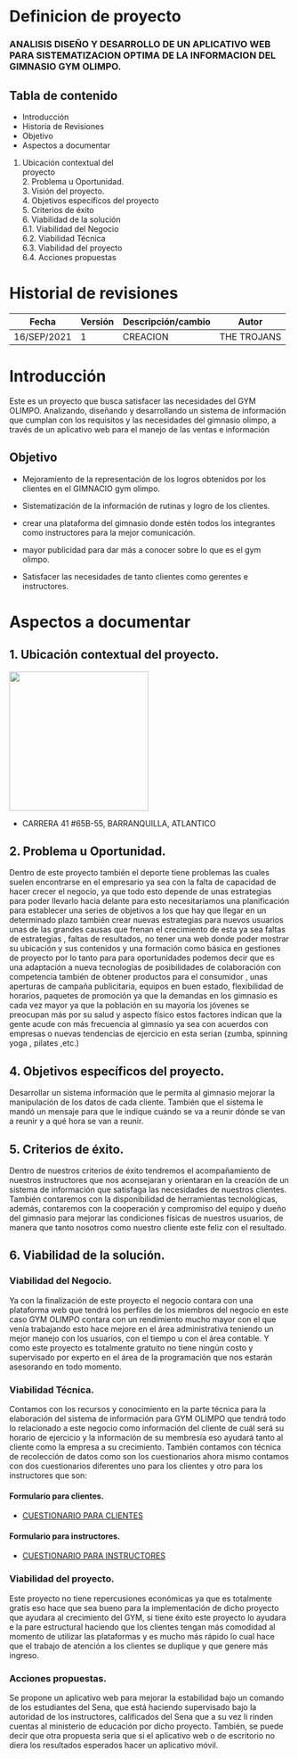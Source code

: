 # Definicion de proyecto

### ANALISIS DISEÑO Y DESARROLLO DE UN APLICATIVO WEB PARA SISTEMATIZACION OPTIMA DE LA INFORMACION DEL GIMNASIO GYM OLIMPO.


## Tabla de contenido

-	Introducción                                                                          
-	Historia de Revisiones                                                         
-	Objetivo	                                                                         
-	Aspectos a documentar                                                        
1.	Ubicación contextual del  
proyecto                                      
    2.   Problema u Oportunidad.                                                    
    3.   Visión del proyecto.                                                           
    4.   Objetivos específicos del
         proyecto                                                               
    5.   Criterios de éxito                                                               
    6.   Viabilidad de la solución                                                   
       6.1. Viabilidad del Negocio                                                 
       6.2. Viabilidad Técnica                                                         
       6.3. Viabilidad del proyecto                                                  
       6.4. Acciones propuestas  

# Historial de revisiones

| Fecha | Versión | Descripción/cambio | Autor |
| ----- | ------- | ------------------ | ----- |
| 16/SEP/2021 | 1 | CREACION | THE TROJANS |

# Introducción

Este es un proyecto que busca satisfacer las necesidades del GYM OLIMPO. Analizando, diseñando y desarrollando un sistema de información que cumplan con los requisitos y las necesidades del gimnasio olimpo, a través de un aplicativo web para el manejo de las ventas e información

## Objetivo

- Mejoramiento de la representación de los logros obtenidos por los clientes en el GIMNACIO gym olimpo.

- Sistematización de la información de rutinas y logro de los clientes.

- crear una plataforma del gimnasio donde estén todos los integrantes como instructores para la mejor comunicación.

-  mayor publicidad para dar más a conocer sobre lo que es el gym olimpo.

- Satisfacer las necesidades de tanto clientes como gerentes e instructores.

# Aspectos a documentar

## 1. Ubicación contextual del proyecto.

<img src="img-del-proyecto/ubicacion.jpg" width="250">

- CARRERA 41 #65B-55, BARRANQUILLA, ATLANTICO

## 2. Problema u Oportunidad.

Dentro de este proyecto  también el deporte tiene problemas las cuales suelen encontrarse  en el  empresario ya sea con la falta de capacidad de  hacer crecer el negocio, ya que todo esto depende de unas estrategias para poder llevarlo hacia delante  para esto necesitaríamos una  planificación para establecer una series de objetivos a los que hay que llegar en un determinado plazo también crear nuevas estrategias para nuevos usuarios unas de las grandes  causas que frenan el crecimiento de esta ya sea faltas de estrategias , faltas de resultados, no tener una web donde poder mostrar su ubicación y sus contenidos  y una formación como básica en gestiones de proyecto por lo tanto para para oportunidades podemos decir que es una adaptación a nueva tecnologías de posibilidades de colaboración con competencia también de obtener productos para el consumidor , unas aperturas de campaña publicitaria, equipos en buen estado, flexibilidad de horarios, paquetes de promoción ya que la demandas en los gimnasio es cada vez mayor ya que la población en su mayoría los jóvenes se preocupan  más por su salud y aspecto físico estos factores indican que la gente acude con más frecuencia al gimnasio ya sea con acuerdos con  empresas o nuevas tendencias de ejercicio en esta serian (zumba, spinning yoga , pilates ,etc.)

## 4. Objetivos específicos del proyecto.

Desarrollar un sistema información que le permita al gimnasio mejorar la manipulación de los datos de cada cliente. También que el sistema le mandó un mensaje para que le indique cuándo se va a reunir dónde se van a reunir y a qué hora se van a reunir.

## 5. Criterios de éxito.

Dentro de nuestros criterios de éxito tendremos el acompañamiento de nuestros instructores que nos aconsejaran y orientaran en la creación de un sistema de información que satisfaga las necesidades de nuestros clientes. También contaremos con la disponibilidad de herramientas tecnológicas, además, contaremos con la cooperación y compromiso del equipo y dueño del gimnasio para mejorar las condiciones físicas de nuestros usuarios, de manera que tanto nosotros como nuestro cliente este feliz con el resultado.

## 6. Viabilidad de la solución.

### Viabilidad del Negocio.

Ya con la finalización de este proyecto el negocio contara con una plataforma web que tendrá los perfiles de los miembros del negocio en este caso GYM OLIMPO contara con un rendimiento mucho mayor con el que venía trabajando esto hace mejore en el área administrativa teniendo un mejor manejo con los usuarios, con el tiempo u con el área contable.
Y como este proyecto es totalmente gratuito no tiene ningún costo y supervisado por experto en el área de la programación que nos estarán asesorando en todo momento.  

### Viabilidad Técnica.

Contamos con los recursos y conocimiento en la parte técnica para la elaboración del sistema de información para GYM OLIMPO que tendrá todo lo relacionado a este negocio como información del cliente de cuál será su horario de ejercicio y la información de su membresía eso ayudará tanto al cliente como la empresa a su crecimiento. También contamos con técnica de recolección de datos como son los cuestionarios ahora mismo contamos con dos cuestionarios diferentes uno para los clientes y otro para los instructores que son:

#### Formulario para clientes.

- [CUESTIONARIO PARA CLIENTES](avance-del-proyecto/cuestionario/formulario-clientes.md)

#### Formulario para instructores.

- [CUESTIONARIO PARA INSTRUCTORES](avance-del-proyecto/cuestionario/formulario-instructor.md)

### Viabilidad del proyecto.

Este proyecto no tiene repercusiones económicas ya que es totalmente gratis eso hace que sea bueno para la implementación de dicho proyecto que ayudara al crecimiento del GYM, si tiene éxito este proyecto lo ayudara e la pare estructural haciendo que los clientes tengan más comodidad al momento de utilizar las plataformas y es mucho más rápido lo cual hace que el trabajo de atención a los clientes se duplique y que genere más ingreso.

### Acciones propuestas.

Se propone un aplicativo web para mejorar la estabilidad bajo un comando de los estudiantes del Sena, que está haciendo supervisado bajo la autoridad de los instructores, calificados del Sena que a su vez li rinden cuentas al ministerio de educación por dicho proyecto.
También, se puede decir que otra propuesta seria que si el aplicativo web o de escritorio no diera los resultados esperados hacer un aplicativo móvil.

